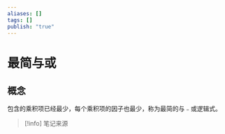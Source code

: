 ```yaml
---
aliases: []
tags: []
publish: "true"
---
```


# 最简与或
## 概念
包含的乘积项已经最少，每个乘积项的因子也最少，称为最简的与﹣或逻辑式。


> [!info] 笔记来源
> 


